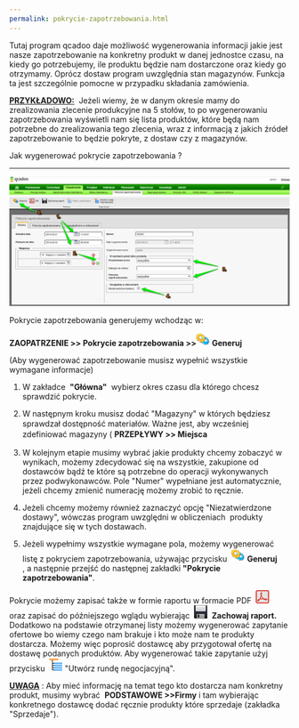 ```yaml
---
permalink: pokrycie-zapotrzebowania.html
---
```

Tutaj program qcadoo daje możliwość wygenerowania informacji jakie jest nasze zapotrzebowanie na konkretny produkt w danej jednostce czasu, na kiedy go potrzebujemy, ile produktu będzie nam dostarczone oraz kiedy go otrzymamy. Oprócz dostaw program uwzględnia stan magazynów. Funkcja ta jest&nbsp;szczególnie pomocne w przypadku składania zamówienia.

<u style="font-weight:bold">
            PRZYKŁADOWO:</u> &nbsp;Jeżeli wiemy, że w danym okresie mamy do zrealizowania zlecenie produkcyjne na 5 stołów, to po wygenerowaniu zapotrzebowania wyświetli nam się lista produktów, które będą nam potrzebne do zrealizowania tego zlecenia, wraz z informacją z jakich źródeł zapotrzebowanie to będzie pokryte, z dostaw czy z magazynów.&nbsp; 

Jak wygenerować pokrycie zapotrzebowania ?

* * *

 ![](/images/zaopatrzenie-%20pokrycie%20zapotrzebowania-%20g%C5%82%C3%B3wna.png)

Pokrycie zapotrzebowania generujemy wchodząc w:

**ZAOPATRZENIE \>\> Pokrycie zapotrzebowania \>\>**![](/images/generateIcon24.png) **Generuj**

 (Aby wygenerować zapotrzebowanie musisz wypełnić wszystkie wymagane informacje) 

1. W zakładce&nbsp; **"Główna"** &nbsp;wybierz okres czasu dla którego chcesz sprawdzić pokrycie.

2. W następnym kroku musisz dodać "Magazyny" w których będziesz sprawdzał dostępność materiałów.&nbsp;<font style="line-height:19.393938064575195px">Ważne jest, aby wcześniej zdefiniować magazyny (</font> **PRZEPŁYWY \>\> Miejsca**

3. W kolejnym etapie musimy wybrać jakie produkty chcemy zobaczyć w wynikach, możemy zdecydować się na wszystkie, zakupione od dostawców bądź te które są potrzebne do operacji wykonywanych przez podwykonawców. Pole "Numer" wypełniane jest automatycznie, jeżeli chcemy zmienić numerację możemy zrobić to ręcznie.&nbsp;

4. Jeżeli chcemy możemy również zaznaczyć opcję "Niezatwierdzone dostawy", wówczas program uwzględni w obliczeniach &nbsp;produkty znajdujące się w tych dostawach.&nbsp;

5. Jeżeli wypełnimy wszystkie wymagane pola, możemy wygenerować listę z pokryciem zapotrzebowania, używając przycisku&nbsp; ![](/images/generateIcon24.png) **Generuj** ,&nbsp;a&nbsp;następnie przejść do następnej zakładki **"Pokrycie zapotrzebowania"**.

Pokrycie możemy zapisać także w formie raportu w formacie PDF&nbsp; ![](/images/PDF.png)&nbsp; oraz zapisać do późniejszego wglądu wybierając&nbsp; ![](/images/zapisz.png)&nbsp; **Zachowaj raport.** Dodatkowo na podstawie otrzymanej listy możemy wygenerować zapytanie ofertowe bo wiemy czego nam brakuje i kto może nam te produkty dostarcza. Możemy więc poprosić dostawcę aby&nbsp;przygotował&nbsp;ofertę na dostawę podanych&nbsp;produktów.&nbsp;Aby wygenerować takie zapytanie użyj przycisku&nbsp; ![](/images/genealogyIcon24.png)&nbsp;"Utwórz rundę negocjacyjną".

**<u>UWAGA</u>** : Aby mieć informację na temat tego kto dostarcza nam konkretny produkt, musimy wybrać&nbsp; **PODSTAWOWE \>\>Firmy** i tam wybierając konkretnego dostawcę dodać ręcznie produkty które sprzedaje (zakładka "Sprzedaje").&nbsp;


